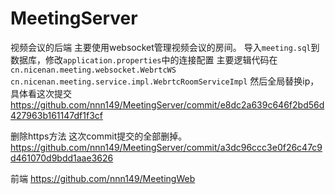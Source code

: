 # MeetingServer
视频会议的后端
主要使用websocket管理视频会议的房间。
导入`meeting.sql`到数据库，修改`application.properties`中的连接配置
主要逻辑代码在
`cn.nicenan.meeting.websocket.WebrtcWS`
`cn.nicenan.meeting.service.impl.WebrtcRoomServiceImpl`
然后全局替换ip，
具体看这次提交
https://github.com/nnn149/MeetingServer/commit/e8dc2a639c646f2bd56d427963b161147df1f3cf

删除https方法
这次commit提交的全部删掉。
https://github.com/nnn149/MeetingServer/commit/a3dc96ccc3e0f26c47c9d461070d9bdd1aae3626

前端
https://github.com/nnn149/MeetingWeb

